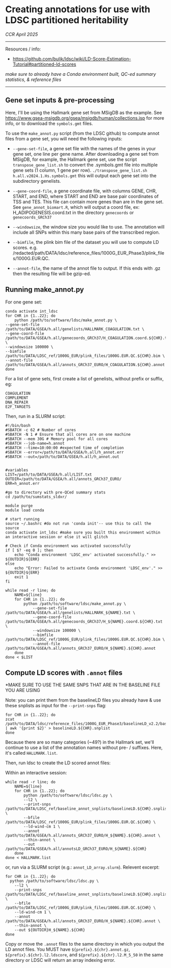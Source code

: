 # Creating annotations for use with LDSC partitioned heritability
*CCR April 2025*

***
Resources / info:
* https://github.com/bulik/ldsc/wiki/LD-Score-Estimation-Tutorial#partitioned-ld-scores

*make sure to already have a Conda environment built, QC-ed summary statistics, & reference files* 

***

## Gene set inputs & pre-processing

Here, I'll be using the Hallmark gene set from MSigDB as the example. See https://www.gsea-msigdb.org/gsea/msigdb/human/collections.jsp for more info, or to download the `symbols.gmt` files.

To use the `make_annot.py` script (from the LDSC github) to compute annot files from a gene set, you will need the following inputs:

* `--gene-set-file`, a gene set file with the names of the genes in your gene set, one line per gene name.
After downloading a gene set from MSigDB, for example, the Hallmark gene set, use the script `transpose_gene_list.sh` to convert the .symbols.gmt file into multiple gene sets (1 column, 1 gene per row).
```./transpose_gene_list.sh h.all.v2024.1.Hs.symbols.gmt```
this will output each gene set into the subdirectory genelists.

* `--gene-coord-file`, a gene coordinate file, with columns GENE, CHR, START, and END, where START and END are base pair coordinates of TSS and TES. This file can contain more genes than are in the gene set. See `gene_annot_biomart.R`, which will output a coord file, ex: H_ADIPOGENESIS.coord.txt in the directory `genecoords` or `genecoords_GRCh37` 

* `--windowsize`, the window size you would like to use. The annotation will include all SNPs within this many base pairs of the transcribed region.

* `--bimfile`, the plink bim file of the dataset you will use to compute LD scores.
e.g. /redacted/path/DATA/ldsc/reference_files/1000G_EUR_Phase3/plink_files/1000G.EUR.QC.

* `--annot-file`, the name of the annot file to output. If this ends with .gz then the resulting file will be gzip-ed.

## Running make_annot.py

For one gene set: 
```
conda activate int_ldsc
for CHR in {1..22}; do
    python /path/to/software/ldsc/make_annot.py \
--gene-set-file /path/to/DATA/GSEA/h.all/genelists/HALLMARK_COAGULATION.txt \
--gene-coord-file /path/to/DATA/GSEA/h.all/genecoords_GRCh37/H_COAGULATION.coord.${CHR}.txt \
--windowsize 100000 \
--bimfile /path/to/DATA/LDSC_ref/1000G_EUR/plink_files/1000G.EUR.QC.${CHR}.bim \
--annot-file /path/to/DATA/GSEA/h.all/annots_GRCh37_EURO/H_COAGULATION.${CHR}.annot
done
```

For a list of gene sets, first create a list of genelists, without prefix or suffix, eg:
```
COAGULATION
COMPLEMENT
DNA_REPAIR
E2F_TARGETS
```

Then, run in a SLURM script:
```
#!/bin/bash
#SBATCH -c 62 # Number of cores
#SBATCH -N 1 # Ensure that all cores are on one machine
#SBATCH --mem 30G # Memory pool for all cores
#SBATCH --job-name=h.annot
#SBATCH --time=10:00:00 #expected time of completion
#SBATCH --error=/path/to/DATA/GSEA/h.all/h_annot.err
#SBATCH --out=/path/to/DATA/GSEA/h.all/h_annot.out


#variables
LIST=/path/to/DATA/GSEA/h.all/LIST.txt
OUTDIR=/path/to/DATA/GSEA/h.all/annots_GRCh37_EURO/
ERR=h_annot.err

#go to directory with pre-QCed summary stats
cd /path/to/sumstats_sldxr/

module purge
module load conda

# start running
source ~/.bashrc #do not run 'conda init'-- use this to call the source
conda activate int_ldsc #make sure you built this environment within an interactive session or else it will glitch

# Check if Conda environment was activated successfully
if [ $? -eq 0 ]; then
    echo "Conda environment 'LDSC_env' activated successfully." >> ${OUTDIR}${ERR}
else
    echo "Error: Failed to activate Conda environment 'LDSC_env'." >> ${OUTDIR}${ERR}
    exit 1
fi

while read -r line; do
    NAME=${line}
    for CHR in {1..22}; do
        python /path/to/software/ldsc/make_annot.py \
            --gene-set-file /path/to/DATA/GSEA/h.all/genelists/HALLMARK_${NAME}.txt \
            --gene-coord-file /path/to/DATA/GSEA/h.all/genecoords_GRCh37/H_${NAME}.coord.${CHR}.txt \
            --windowsize 100000 \
            --bimfile /path/to/DATA/LDSC_ref/1000G_EUR/plink_files/1000G.EUR.QC.${CHR}.bim \
            --annot-file /path/to/DATA/GSEA/h.all/annots_GRCh37_EURO/H_${NAME}.${CHR}.annot
    done
done < $LIST
```

## Compute LD scores with `.annot` files

*MAKE SURE TO USE THE SAME SNPS THAT ARE IN THE BASELINE FILE YOU ARE USING

Note: you can print them from the baselineLD files you already have & use these snplists as input for the `--print-snps` flag:
```
for CHR in {1..22}; do
zcat /path/to/DATA/ldsc/reference_files/1000G_EUR_Phase3/baselineLD_v2.2/baselineLD.${CHR}.l2.ldscore.gz | awk '{print $2}' > baselineLD.${CHR}.snplist
done
```

Because there are so many categories (~49?) in the Hallmark set, we'll continue to use a list of the annotation names without pre- / suffixes. Here, it's called `HALLMARK.list`.

Then, run ldsc to create the LD scored annot files:

Within an interactive session:
```
while read -r line; do
    NAME=${line}
    for CHR in {1..22}; do
        python /path/to/software/ldsc/ldsc.py \
        --l2 \
        --print-snps /path/to/DATA/LDSC_ref/baseline_annot_snplists/baselineLD.${CHR}.snplist \
        --bfile /path/to/DATA/LDSC_ref/1000G_EUR/plink_files/1000G.EUR.QC.${CHR} \
        --ld-wind-cm 1 \
        --annot /path/to/DATA/GSEA/h.all/annots_GRCh37_EURO/H_${NAME}.${CHR}.annot \
        --thin-annot \
        --out /path/to/DATA/GSEA/h.all/annotsLD_GRCh37_EURO/H_${NAME}.${CHR}
    done
done < HALLMARK.list
```

or, run via a SLURM script (e.g.: `annot_LD_array.slurm`). Relevent excerpt:
```
for CHR in {1..22}; do
  python /path/to/software/ldsc/ldsc.py \
    --l2 \
    --print-snps /path/to/DATA/LDSC_ref/baseline_annot_snplists/baselineLD.${CHR}.snplist \
    --bfile /path/to/DATA/LDSC_ref/1000G_EUR/plink_files/1000G.EUR.QC.${CHR} \
    --ld-wind-cm 1 \
    --annot /path/to/DATA/GSEA/h.all/annots_GRCh37_EURO/H_${NAME}.${CHR}.annot \
    --thin-annot \
    --out ${OUTDIR}H_${NAME}.${CHR}
done
```

Copy or move the `.annot` files to the same directory in which you output the LD annot files. You MUST have  `${prefix}.${chr}.annot.gz`, `${prefix}.${chr}.l2.ldscore`, and `${prefix}.${chr}.l2.M_5_50` in the same directory or LDSC will return an array indexing error.

